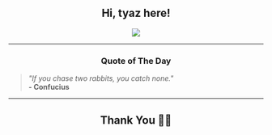<h2 align="center"> Hi, tyaz here!</h2>

<p align="center">
<a href="https://github.com/tyazx" alt="github streak"><img src="https://dvst-streak.herokuapp.com/?user=tyazx&theme=tokyonight&fire=DD472C"></a>
</p>

<hr>
<h3 align="center">Quote of The Day</h3>
<p align="center">
<blockquote>
<i>"If you chase two rabbits, you catch none."</i>
<br>
<b>- Confucius</b>
</blockquote>
</p>


<hr>
<h2 align="center">Thank You 🙏🏼</h2>
